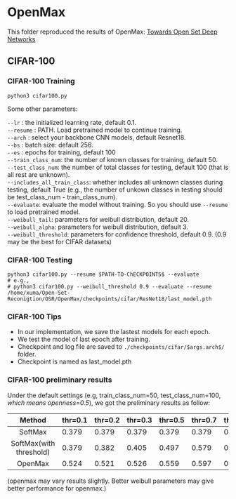 # OpenMax

This folder reproduced the results of OpenMax: [Towards Open Set Deep Networks](https://www.cv-foundation.org/openaccess/content_cvpr_2016/papers/Bendale_Towards_Open_Set_CVPR_2016_paper.pdf)

## CIFAR-100
### CIFAR-100 Training  
``` shell
python3 cifar100.py
```
Some other parameters:

`--lr` : the initialized learning rate, default 0.1. <br>
`--resume` : PATH. Load pretrained model to continue training. <br>
`--arch` : select your backbone CNN models, default Resnet18. <br>
`--bs` : batch size: default 256. <br>
`--es` : epochs for training, default 100 <br>
`--train_class_num`: the number of known classes for training, default 50.<br>
`--test_class_num`: the number of total classes for testing, default 100 (that is all rest are unknown).<br>
`--includes_all_train_class`: whether includes all unknown classes during testing, default True (e.g., the number of unkown classes in testing should be test_class_num - train_class_num).<br>
`--evaluate`: evaluate the model without training. So you should use `--resume` to load pretrained model.<br>
`--weibull_tail`: parameters for weibull distribution, default 20.<br>
`--weibull_alpha`: parameters for weibull distribution, default 3.<br>
`--weibull_threshold`: parameters for confidence threshold, default 0.9. (0.9 may be the best for CIFAR datasets)<br>

### CIFAR-100 Testing
``` shell
python3 cifar100.py --resume $PATH-TO-ChECKPOINTS$ --evaluate
# e.g.,
# python3 cifar100.py --weibull_threshold 0.9 --evaluate --resume /home/xuma/Open-Set-Reconigtion/OSR/OpenMax/checkpoints/cifar/ResNet18/last_model.pth
```

### CIFAR-100 Tips
- In our implementation, we save the lastest models for each epoch.
- We test the model of last epoch after training.
- Checkpoint and log file are saved to `./checkpoints/cifar/$args.arch$/` folder.
- Checkpoint is named as last_model.pth

### CIFAR-100 preliminary results
Under the default settings (e.g, train_class_num=50, test_class_num=100, *which means openness=0.5*), we got the preliminary results as follow:

|          Method         | thr=0.1 | thr=0.2 | thr=0.3 | thr=0.5 | thr=0.7 | thr=0.9 |
|:-----------------------:|---------|---------|---------|---------|---------|---------|
|         SoftMax         | 0.379   | 0.379   | 0.379   | 0.379   | 0.379   | 0.379   |
| SoftMax(with threshold) | 0.379   | 0.382   | 0.405   | 0.497   | 0.579   | 0.648   |
|         OpenMax         | 0.524   | 0.521   | 0.526   | 0.559   | 0.597   | 0.636   |

(openmax may vary results slightly. Better weibull parameters may give better performance for openmax.)



